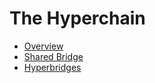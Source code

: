 # The Hyperchain

- [Overview](./9_the_hyperchain/1_overview.md)
- [Shared Bridge](./9_the_hyperchain/2_shared_bridge.md)
- [Hyperbridges](./9_the_hyperchain/3_hyperbridges.md)
